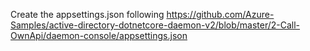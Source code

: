 Create the appsettings.json following https://github.com/Azure-Samples/active-directory-dotnetcore-daemon-v2/blob/master/2-Call-OwnApi/daemon-console/appsettings.json
